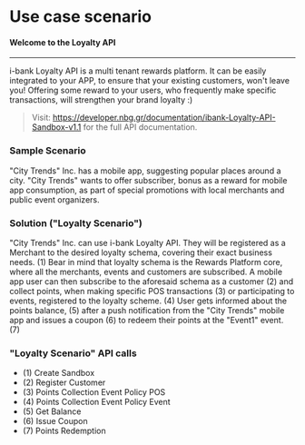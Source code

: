 # Use case scenario
#### Welcome to the Loyalty API

------------------------------------------------------------------------------------------
i-bank Loyalty API is a multi tenant rewards platform. 
It can be easily integrated to your APP, to ensure that your existing customers, won't leave you!
Offering some reward to your users, who frequently make specific transactions, will strengthen your brand loyalty :)

> Visit: https://developer.nbg.gr/documentation/ibank-Loyalty-API-Sandbox-v1.1 for the full API documentation.

### Sample Scenario 
"City Trends" Inc. has a mobile app, suggesting popular places around a city. "City Trends" wants to offer subscriber, bonus as a reward for 
mobile app consumption, as part of special promotions with local merchants and public event organizers.

### Solution ("Loyalty Scenario") 
"City Trends" Inc. can use i-bank Loyalty API.
They will be registered as a Merchant to the desired loyalty schema, covering their exact business needs. (1)
Bear in mind that loyalty schema is the Rewards Platform core, where all the merchants, events and customers are subscribed. 
A mobile app user can then subscribe to the aforesaid schema as a customer (2) and collect points, when making specific POS transactions (3)
or participating to events, registered to the loyalty scheme. (4) User gets informed about the points balance, (5) after a push notification
from the "City Trends" mobile app and issues a coupon (6) to redeem their points at the "Event1" event. (7)

### "Loyalty Scenario" API calls 
- (1) Create Sandbox
- (2) Register Customer 
- (3) Points Collection Event Policy POS
- (4) Points Collection Event Policy Event
- (5) Get Balance
- (6) Issue Coupon
- (7) Points Redemption
